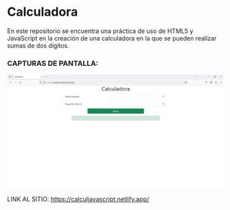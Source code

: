# Calculadora
En este repositorio se encuentra una práctica de uso de HTML5 y JavaScript en la creación de una calculadora en la que se pueden realizar sumas de dos dígitos.

### CAPTURAS DE PANTALLA:

![Calculadora](imagenes/Calculadora-JS.png)

LINK AL SITIO: https://calculjavascript.netlify.app/
